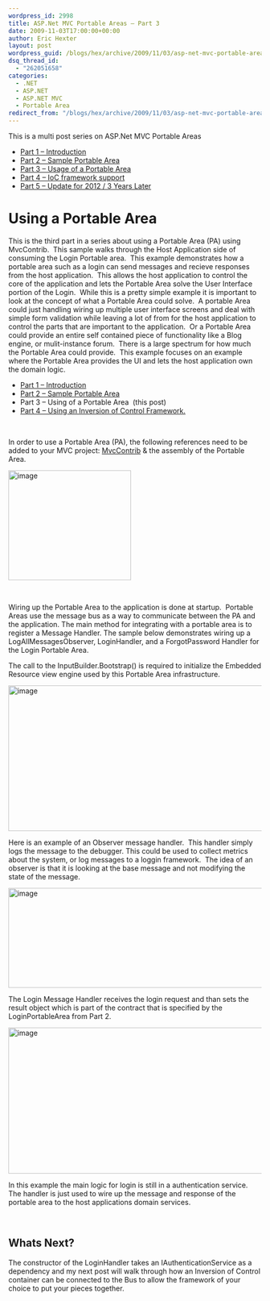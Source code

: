 ```yaml
---
wordpress_id: 2998
title: ASP.Net MVC Portable Areas – Part 3
date: 2009-11-03T17:00:00+00:00
author: Eric Hexter
layout: post
wordpress_guid: /blogs/hex/archive/2009/11/03/asp-net-mvc-portable-areas-part-3.aspx
dsq_thread_id:
  - "262051658"
categories:
  - .NET
  - ASP.NET
  - ASP.NET MVC
  - Portable Area
redirect_from: "/blogs/hex/archive/2009/11/03/asp-net-mvc-portable-areas-part-3.aspx/"
---
```

This is a multi post series on ASP.Net MVC Portable Areas

  * [Part 1 – Introduction](https://lostechies.com/erichexter/2009/11/01/asp-net-mvc-portable-areas-via-mvccontrib/)
  * [Part 2 – Sample Portable Area](/blogs/hex/archive/2009/11/02/asp-net-mvc-portable-areas-part-2.aspx)
  * [Part 3 – Usage of a Portable Area](/blogs/hex/archive/2009/11/03/asp-net-mvc-portable-areas-part-3.aspx)
  * [Part 4 &#8211; IoC framework support](/blogs/hex/archive/2009/11/04/asp-net-mvc-portable-area-part-4-ioc-framework-support.aspx)
  * [Part 5 &#8211; Update for 2012 / 3 Years Later](https://lostechies.com/erichexter/2012/11/26/portable-areas-3-years-later/)

# Using a Portable Area

This is the third part in a series about using a Portable Area (PA) using MvcContrib.  This sample walks through the Host Application side of consuming the Login Portable area.  This example demonstrates how a portable area such as a login can send messages and recieve responses from the host application.  This allows the host application to control the core of the application and lets the Portable Area solve the User Interface portion of the Login.  While this is a pretty simple example it is important to look at the concept of what a Portable Area could solve.  A portable Area could just handling wiring up multiple user interface screens and deal with simple form validation while leaving a lot of from for the host application to control the parts that are important to the application.  Or a Portable Area could provide an entire self contained piece of functionality like a Blog engine, or mulit-instance forum.  There is a large spectrum for how much the Portable Area could provide.  This example focuses on an example where the Portable Area provides the UI and lets the host application own the domain logic.

  * [Part 1 – Introduction](/blogs/hex/archive/2009/11/01/asp-net-mvc-portable-areas-via-mvccontrib.aspx)
  * [Part 2 – Sample Portable Area](/blogs/hex/archive/2009/11/02/asp-net-mvc-portable-areas-part-2.aspx)
  * Part 3 – Using of a Portable Area  (this post)
  * [Part 4 – Using an Inversion of Control Framework.](/blogs/hex/archive/2009/11/04/asp-net-mvc-portable-area-part-4-ioc-framework-support.aspx)

&nbsp;

In order to use a Portable Area (PA), the following references need to be added to your MVC project: <a href="http://www.mvccontrib.org" target="_blank">MvcContrib</a> & the assembly of the Portable Area.

[<img style="border-width: 0px;" src="//lostechies.com/erichexter/files/2011/03/image_thumb_3E70B3A3.png" alt="image" width="244" height="218" border="0" />](//lostechies.com/erichexter/files/2011/03/image_77F3C39A.png)

&nbsp;

Wiring up the Portable Area to the application is done at startup.  Portable Areas use the message bus as a way to communicate between the PA and the application. The main method for integrating with a portable area is to register a Message Handler. The sample below demonstrates wiring up a LogAllMessagesObserver, LoginHandler, and a ForgotPassword Handler for the Login Portable Area.

The call to the InputBuilder.Bootstrap() is required to initialize the Embedded Resource view engine used by this Portable Area infrastructure.

[<img style="border-width: 0px;" src="//lostechies.com/erichexter/files/2011/03/image_thumb_14AD38B0.png" alt="image" width="644" height="289" border="0" />](//lostechies.com/erichexter/files/2011/03/image_1D7D40FC.png)

Here is an example of an Observer message handler.  This handler simply logs the message to the debugger. This could be used to collect metrics about the system, or log messages to a loggin framework.  The idea of an observer is that it is looking at the base message and not modifying the state of the message.

[<img style="border-width: 0px;" src="//lostechies.com/erichexter/files/2011/03/image_thumb_2AB3A442.png" alt="image" width="644" height="198" border="0" />](//lostechies.com/erichexter/files/2011/03/image_52C65361.png)

The Login Message Handler receives the login request and than sets the result object which is part of the contract that is specified by the LoginPortableArea from Part 2.

[<img style="border-width: 0px;" src="//lostechies.com/erichexter/files/2011/03/image_thumb_210B360C.png" alt="image" width="644" height="290" border="0" />](//lostechies.com/erichexter/files/2011/03/image_02A0F523.png)

In this example the main logic for login is still in a authentication service.  The handler is just used to wire up the message and response of the portable area to the host applications domain services.

&nbsp;

## Whats Next?

The constructor of the LoginHandler takes an IAuthenticationService as a dependency and my next post will walk through how an Inversion of Control container can be connected to the Bus to allow the framework of your choice to put your pieces together.

&nbsp;

&nbsp;

&nbsp;
